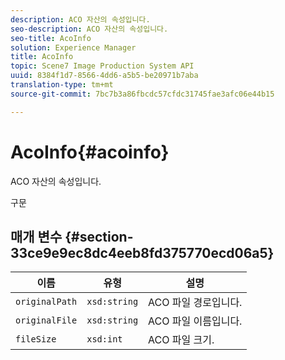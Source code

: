 ```yaml
---
description: ACO 자산의 속성입니다.
seo-description: ACO 자산의 속성입니다.
seo-title: AcoInfo
solution: Experience Manager
title: AcoInfo
topic: Scene7 Image Production System API
uuid: 8384f1d7-8566-4dd6-a5b5-be20971b7aba
translation-type: tm+mt
source-git-commit: 7bc7b3a86fbcdc57cfdc31745fae3afc06e44b15

---
```



# AcoInfo{#acoinfo}

ACO 자산의 속성입니다.

구문

## 매개 변수 {#section-33ce9e9ec8dc4eeb8fd375770ecd06a5}

| 이름 | 유형 | 설명 |
|---|---|---|
| `originalPath` | `xsd:string` | ACO 파일 경로입니다. |
| `originalFile` | `xsd:string` | ACO 파일 이름입니다. |
| `fileSize` | `xsd:int` | ACO 파일 크기. |

